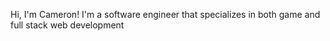 Hi, I'm Cameron! I'm a software engineer that specializes in both game and full stack web development
